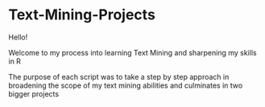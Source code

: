 # Text-Mining-Projects

Hello!

Welcome to my process into learning Text Mining and sharpening my skills in R

The purpose of each script was to take a step by step approach in broadening the scope of my text mining abilities and culminates in two bigger projects

